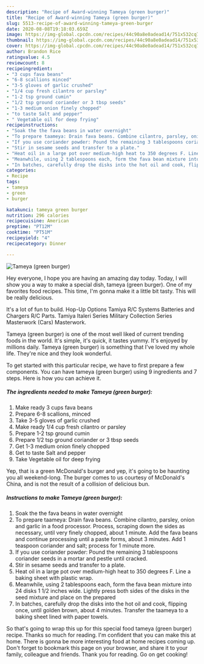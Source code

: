 ```yaml
---
description: "Recipe of Award-winning Tameya (green burger)"
title: "Recipe of Award-winning Tameya (green burger)"
slug: 5513-recipe-of-award-winning-tameya-green-burger
date: 2020-08-08T19:18:03.659Z
image: https://img-global.cpcdn.com/recipes/44c90a8e0adead14/751x532cq70/tameya-green-burger-recipe-main-photo.jpg
thumbnail: https://img-global.cpcdn.com/recipes/44c90a8e0adead14/751x532cq70/tameya-green-burger-recipe-main-photo.jpg
cover: https://img-global.cpcdn.com/recipes/44c90a8e0adead14/751x532cq70/tameya-green-burger-recipe-main-photo.jpg
author: Brandon Rice
ratingvalue: 4.5
reviewcount: 8
recipeingredient:
- "3 cups fava beans"
- "6-8 scallions minced"
- "3-5 gloves of garlic crushed"
- "1/4 cup fresh cilantro or parsley"
- "1-2 tsp ground cumin"
- "1/2 tsp ground coriander or 3 tbsp seeds"
- "1-3 medium onion finely chopped"
- "to taste Salt and pepper"
- " Vegetable oil for deep frying"
recipeinstructions:
- "Soak the the fava beans in water overnight"
- "To prepare taameya: Drain fava beans. Combine cilantro, parsley, onion and garlic in a food processor. Process, scraping down the sides as necessary, until very finely chopped, about 1 minute. Add the fava beans and continue processing until a paste forms, about 3 minutes. Add 1 teaspoon coriander and salt; process for 1 minute more."
- "If you use coriander powder: Pound the remaining 3 tablespoons coriander seeds in a mortar and pestle until cracked."
- "Stir in sesame seeds and transfer to a plate."
- "Heat oil in a large pot over medium-high heat to 350 degrees F. Line a baking sheet with plastic wrap."
- "Meanwhile, using 2 tablespoons each, form the fava bean mixture into 24 disks 1 1/2 inches wide. Lightly press both sides of the disks in the seed mixture and place on the prepared"
- "In batches, carefully drop the disks into the hot oil and cook, flipping once, until golden brown, about 4 minutes. Transfer the taameya to a baking sheet lined with paper towels."
categories:
- Recipe
tags:
- tameya
- green
- burger

katakunci: tameya green burger 
nutrition: 296 calories
recipecuisine: American
preptime: "PT12M"
cooktime: "PT51M"
recipeyield: "4"
recipecategory: Dinner

---
```



![Tameya (green burger)](https://img-global.cpcdn.com/recipes/44c90a8e0adead14/751x532cq70/tameya-green-burger-recipe-main-photo.jpg)

Hey everyone, I hope you are having an amazing day today. Today, I will show you a way to make a special dish, tameya (green burger). One of my favorites food recipes. This time, I'm gonna make it a little bit tasty. This will be really delicious.

It&#39;s a lot of fun to build. Hop-Up Options Tamiya R/C Systems Batteries and Chargers R/C Parts. Tamiya Italeri Series Military Collection Series Masterwork (Cars) Masterwork.

Tameya (green burger) is one of the most well liked of current trending foods in the world. It's simple, it's quick, it tastes yummy. It's enjoyed by millions daily. Tameya (green burger) is something that I've loved my whole life. They're nice and they look wonderful.


To get started with this particular recipe, we have to first prepare a few components. You can have tameya (green burger) using 9 ingredients and 7 steps. Here is how you can achieve it.

<!--inarticleads1-->

##### The ingredients needed to make Tameya (green burger):

1. Make ready 3 cups fava beans
1. Prepare 6-8 scallions, minced
1. Take 3-5 gloves of garlic crushed
1. Make ready 1/4 cup fresh cilantro or parsley
1. Prepare 1-2 tsp ground cumin
1. Prepare 1/2 tsp ground coriander or 3 tbsp seeds
1. Get 1-3 medium onion finely chopped
1. Get to taste Salt and pepper
1. Take  Vegetable oil for deep frying


Yep, that is a green McDonald&#39;s burger and yep, it&#39;s going to be haunting you all weekend-long. The burger comes to us courtesy of McDonald&#39;s China, and is not the result of a collision of delicious bun. 

<!--inarticleads2-->

##### Instructions to make Tameya (green burger):

1. Soak the the fava beans in water overnight
1. To prepare taameya: Drain fava beans. Combine cilantro, parsley, onion and garlic in a food processor. Process, scraping down the sides as necessary, until very finely chopped, about 1 minute. Add the fava beans and continue processing until a paste forms, about 3 minutes. Add 1 teaspoon coriander and salt; process for 1 minute more.
1. If you use coriander powder: Pound the remaining 3 tablespoons coriander seeds in a mortar and pestle until cracked.
1. Stir in sesame seeds and transfer to a plate.
1. Heat oil in a large pot over medium-high heat to 350 degrees F. Line a baking sheet with plastic wrap.
1. Meanwhile, using 2 tablespoons each, form the fava bean mixture into 24 disks 1 1/2 inches wide. Lightly press both sides of the disks in the seed mixture and place on the prepared
1. In batches, carefully drop the disks into the hot oil and cook, flipping once, until golden brown, about 4 minutes. Transfer the taameya to a baking sheet lined with paper towels.




So that's going to wrap this up for this special food tameya (green burger) recipe. Thanks so much for reading. I'm confident that you can make this at home. There is gonna be more interesting food at home recipes coming up. Don't forget to bookmark this page on your browser, and share it to your family, colleague and friends. Thank you for reading. Go on get cooking!
